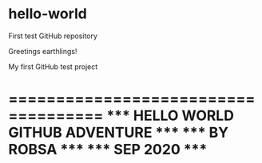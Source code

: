 # hello-world
First test GitHub repository

Greetings earthlings!

My first GitHub test project

====================================
*** HELLO WORLD GITHUB ADVENTURE ***
***         BY   ROBSA           ***
***          SEP 2020            ***
====================================

